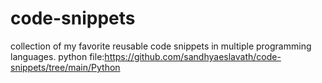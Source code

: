 # code-snippets
collection of my favorite reusable code snippets in multiple programming languages.
python file:https://github.com/sandhyaeslavath/code-snippets/tree/main/Python
